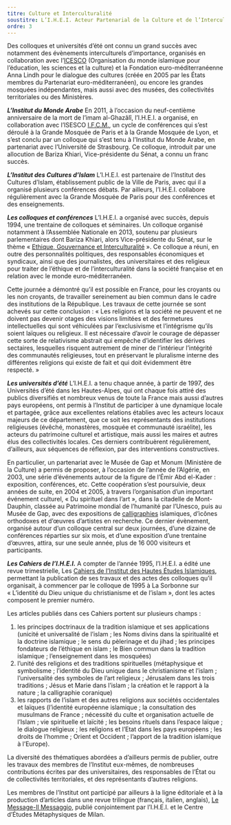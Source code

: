 ```yaml
---
titre: Culture et Interculturalité
soustitre: L’I.H.E.I. Acteur Partenarial de la Culture et de l’Interculturalité
ordre: 3
---
```

Des colloques et universités d’été ont connu un grand succès avec notamment des évènements interculturels d’importance, organisés en collaboration avec l’[ICESCO](https://www.icesco.org/fr/) (Organisation du monde islamique pour l’éducation, les sciences et la culture) et la Fondation euro-méditerranéenne Anna Lindh pour le dialogue des cultures (créée en 2005 par les États membres du Partenariat euro-méditerranéen), ou encore les grandes mosquées indépendantes, mais aussi avec des musées, des collectivités territoriales ou des Ministères.

***L’Institut du Monde Arabe***
En 2011, à l’occasion du neuf-centième anniversaire de la mort de l’imam al-Ghazâlî, l’I.H.E.I. a organisé, en collaboration avec l’ISESCO [I.F.C.M.](https://www.ifcm-lyon.org/), un cycle de conférences qui s’est déroulé à la Grande Mosquée de Paris et à la Grande Mosquée de Lyon, et s’est conclu par un colloque qui s’est tenu à l’Institut du Monde Arabe, en partenariat avec l’Université de Strasbourg. Ce colloque, introduit par une allocution de Bariza Khiari, Vice-présidente du Sénat, a connu un franc succès.

***L’Institut des Cultures d’Islam***
L’I.H.E.I. est partenaire de l’Institut des Cultures d’Islam, établissement public de la Ville de Paris, avec qui il a organisé plusieurs conférences débats. Par ailleurs, l’I.H.E.I. collabore régulièrement avec la Grande Mosquée de Paris pour des conférences et des enseignements.

***Les colloques et conférences***
L’I.H.E.I. a organisé avec succès, depuis 1994, une trentaine de colloques et séminaires. Un colloque organisé notamment à l’Assemblée Nationale en 2013, soutenu par plusieurs parlementaires dont Bariza Khiari, alors Vice-présidente du Sénat, sur le thème «&nbsp;[Ethique, Gouvernance et Interculturalité](/articles/dialogue-interreligieux/ethique-et-interculturalité "Ethique, Gouvernance et Interculturalité")&nbsp;». Ce colloque a réuni, en outre des personnalités politiques, des responsables économiques et syndicaux, ainsi que des journalistes, des universitaires et des religieux pour traiter de l’éthique et de l’interculturalité dans la société française et en relation avec le monde euro-méditerranéen.

Cette journée a démontré qu’il est possible en France, pour les croyants ou les non croyants, de travailler sereinement au bien commun dans le cadre des institutions de la République. Les travaux de cette journée se sont achevés sur cette conclusion&nbsp;: «&nbsp;Les religions et la société ne peuvent et ne doivent pas devenir otages des visions limitées et des fermetures intellectuelles qui sont véhiculées par l’exclusivisme et l’intégrisme qu’ils soient laïques ou religieux. Il est nécessaire d’avoir le courage de dépasser cette sorte de relativisme abstrait qui empêche d’identifier les dérives sectaires, lesquelles risquent autrement de miner de l’intérieur l’intégrité des communautés religieuses, tout en préservant le pluralisme interne des différentes religions qui existe de fait et qui doit évidemment être respecté.&nbsp;»

***Les universités d’été***
L’I.H.E.I. a tenu chaque année, à partir de 1997, des Universités d’été dans les Hautes-Alpes, qui ont chaque fois attiré des publics diversifiés et nombreux venus de toute la France mais aussi d’autres pays européens, ont permis à l’Institut de participer à une dynamique locale et partagée, grâce aux excellentes relations établies avec les acteurs locaux majeurs de ce département, que ce soit les représentants des institutions religieuses (évêché, monastères, mosquée et communauté israélite), les acteurs du patrimoine culturel et artistique, mais aussi les maires et autres élus des collectivités locales. Ces derniers contribuèrent régulièrement, d’ailleurs, aux séquences de réflexion, par des interventions constructives.

En particulier, un partenariat avec le Musée de Gap et Monum (Ministère de la Culture) a permis de proposer, à l’occasion de l’année de l’Algérie, en 2003, une série d’événements autour de la figure de l’Émir Abd el-Kader&nbsp;: exposition, conférences, etc. Cette coopération s’est poursuivie, deux années de suite, en 2004 et 2005, à travers l’organisation d’un important événement culturel, «&nbsp;Du spirituel dans l’art&nbsp;», dans la citadelle de Mont-Dauphin, classée au Patrimoine mondial de l’humanité par l’Unesco, puis au Musée de Gap, avec des expositions de [calligraphies](/articles/art-et-islam/presentation-et-commentaire-de-quelques-calligraphies) islamiques, d’icônes orthodoxes et d’&oelig;uvres d’artistes en recherche. Ce dernier évènement, organisé autour d’un colloque central sur deux journées, d’une dizaine de conférences réparties sur six mois, et d’une exposition d’une trentaine d’&oelig;uvres, attira, sur une seule année, plus de 16 000 visiteurs et participants.

***Les Cahiers de l’I.H.E.I.***
A compter de l’année 1995, l’I.H.E.I. a édité une revue trimestrielle, Les  [Cahiers de l’Institut des Hautes Études Islamiques](/publications/les-cahiers/ "Cahiers de l’Institut des Hautes Etudes Islamiques"), permettant la publication de ses travaux et des actes des colloques qu’il organisait, à commencer par le colloque de 1995 à La Sorbonne sur «&nbsp;L’identité du Dieu unique du christianisme et de l’islam&nbsp;», dont les actes composent le premier numéro. 

Les articles publiés dans ces Cahiers portent sur plusieurs champs&nbsp;: 

1. les principes doctrinaux de la tradition islamique et ses applications (unicité et universalité de l’islam&nbsp;; les Noms divins dans la spiritualité et la doctrine islamique&nbsp;; le sens
   du pèlerinage et du jihad&nbsp;; les principes fondateurs de l’éthique en islam&nbsp;; le Bien commun dans la tradition islamique&nbsp;; l’enseignement dans les mosquées)
2. l’unité des religions et des traditions spirituelles (métaphysique et symbolisme&nbsp;; l’identité du Dieu unique dans le christianisme et l’islam&nbsp;; l’universalité des symboles de l’art
   religieux&nbsp;; Jérusalem dans les trois traditions&nbsp;; Jésus et Marie dans l’islam&nbsp;; la création et le rapport à la nature&nbsp;; la calligraphie coranique)
3. les rapports de l’islam et des autres religions aux sociétés occidentales et laïques (l’identité européenne islamique&nbsp;; la consultation des musulmans de France&nbsp;; nécessité du culte
   et organisation actuelle de l’Islam&nbsp;; vie spirituelle et laïcité&nbsp;; les besoins rituels dans l’espace laïque&nbsp;; le dialogue religieux&nbsp;; les religions et l’Etat dans les pays
   européens&nbsp;; les droits de l’homme&nbsp;; Orient et Occident&nbsp;; l’apport de la tradition islamique à l’Europe).

La diversité des thématiques abordées a d’ailleurs permis de publier, outre les travaux des membres de l’Institut eux-mêmes, de nombreuses contributions écrites par des universitaires, des responsables de l’État ou de collectivités territoriales, et des représentants d’autres religions.

Les membres de l’Institut ont participé par ailleurs à la ligne éditoriale et à la production d’articles dans une revue trilingue (français, italien, anglais),  [Le Message-Il Messaggio](/publications/le-message/ "Le Message-Il Messagio"), publié conjointement par l’I.H.E.I. et le Centre d’Études Métaphysiques de Milan.